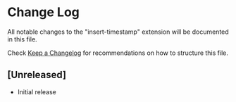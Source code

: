 # Change Log

All notable changes to the "insert-timestamp" extension will be documented in this file.

Check [Keep a Changelog](http://keepachangelog.com/) for recommendations on how to structure this file.

## [Unreleased]

- Initial release